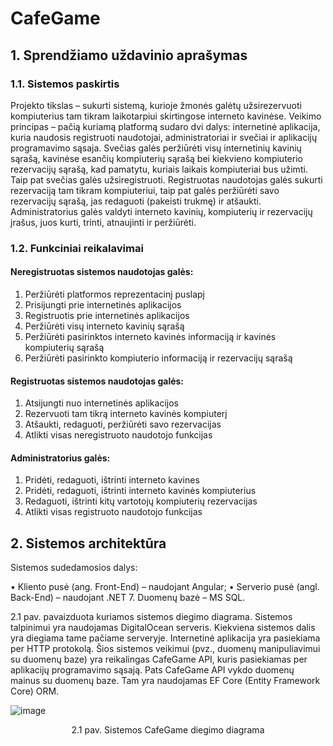 # CafeGame
## 1.	Sprendžiamo uždavinio aprašymas
### 1.1.	Sistemos paskirtis
Projekto tikslas – sukurti sistemą, kurioje žmonės galėtų užsirezervuoti kompiuterius tam tikram laikotarpiui skirtingose interneto kavinėse.
Veikimo principas – pačią kuriamą platformą sudaro dvi dalys: internetinė aplikacija, kuria naudosis registruoti naudotojai, administratoriai ir svečiai ir aplikacijų programavimo sąsaja.
Svečias galės peržiūrėti visų internetinių kavinių sąrašą, kavinėse esančių kompiuterių sąrašą bei kiekvieno kompiuterio rezervacijų sąrašą, kad pamatytu, kuriais laikais kompiuteriai bus užimti. Taip pat svečias galės užsiregistruoti. Registruotas naudotojas galės sukurti rezervaciją tam tikram kompiuteriui, taip pat galės peržiūrėti savo rezervacijų sąrašą, jas redaguoti (pakeisti trukmę) ir atšaukti. Administratorius galės valdyti interneto kavinių, kompiuterių ir rezervacijų įrašus, juos kurti, trinti, atnaujinti ir peržiūrėti.

### 1.2.	Funkciniai reikalavimai
#### Neregistruotas sistemos naudotojas galės:
1.	Peržiūrėti platformos reprezentacinį puslapį
2.	Prisijungti prie internetinės aplikacijos
3.	Registruotis prie internetinės aplikacijos
4.	Peržiūrėti visų interneto kavinių sąrašą
5.	Peržiūrėti pasirinktos interneto kavinės informaciją ir kavinės kompiuterių sąrašą
6.	Peržiūrėti pasirinkto kompiuterio informaciją ir rezervacijų sąrašą

#### Registruotas sistemos naudotojas galės:
1.	Atsijungti nuo internetinės aplikacijos
2.	Rezervuoti tam tikrą interneto kavinės kompiuterį
3.	Atšaukti, redaguoti, peržiūrėti savo rezervacijas
4.	Atlikti visas neregistruoto naudotojo funkcijas

#### Administratorius galės:
1.	Pridėti, redaguoti, ištrinti interneto kavines
2.	Pridėti, redaguoti, ištrinti interneto kavinės kompiuterius
3.	Redaguoti, ištrinti kitų vartotojų kompiuterių rezervacijas
4.	Atlikti visas registruoto naudotojo funkcijas

## 2.	Sistemos architektūra
Sistemos sudedamosios dalys:

•	Kliento pusė (ang. Front-End) – naudojant Angular;
•	Serverio pusė (angl. Back-End) – naudojant .NET 7. Duomenų bazė – MS SQL.

2.1 pav. pavaizduota kuriamos sistemos diegimo diagrama. Sistemos talpinimui yra naudojamas DigitalOcean serveris. Kiekviena sistemos dalis yra diegiama tame pačiame serveryje. Internetinė aplikacija yra pasiekiama per HTTP protokolą. Šios sistemos veikimui (pvz., duomenų manipuliavimui su duomenų baze) yra reikalingas CafeGame API, kuris pasiekiamas per aplikacijų programavimo sąsają. Pats CafeGame API vykdo duomenų mainus su duomenų baze. Tam yra naudojamas EF Core (Entity Framework Core) ORM.

![image](https://github.com/DeividasDavidavicius/CafeGame/assets/101116531/c2862b04-d354-4fd7-859b-46646f385480)

<p align="center">
2.1 pav. Sistemos CafeGame diegimo diagrama
</p>
